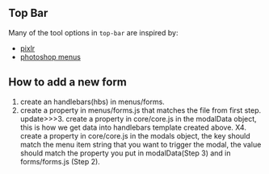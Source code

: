 
## Top Bar

Many of the tool options in `top-bar` are inspired by:
- [pixlr](https://pixlr.com/e/#editor)
- [photoshop menus](https://www.lifewire.com/navigating-the-adobe-photoshop-menu-bar-4091953)

## How to add a new form
1. create an handlebars(hbs) in menus/forms.
2. create a property in menus/forms.js that matches the file from first step.
update>>>3. create a property in core/core.js in the modalData object, this is how we get data into handlebars template created above.
X4. create a property in core/core.js in the modals object, the key should match the menu item string that you want to trigger the modal, the value should match the property you put in modalData(Step 3) and in forms/forms.js (Step 2).
